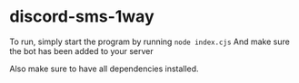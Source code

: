 # discord-sms-1way

To run, simply start the program by running
`node index.cjs`
And make sure the bot has been added to your server

Also make sure to have all dependencies installed.
